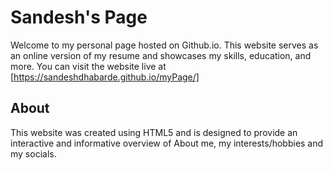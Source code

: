 # Sandesh's Page

Welcome to my personal page hosted on Github.io. This website serves as an online version of my resume and showcases my skills, education, and more. You can visit the website live at [https://sandeshdhabarde.github.io/myPage/]

## About
This website was created using HTML5 and is designed to provide an interactive and informative overview of About me, my interests/hobbies and my socials.